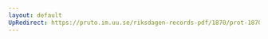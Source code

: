 ```yaml
---
layout: default
UpRedirect: https://pruto.im.uu.se/riksdagen-records-pdf/1870/prot-1870--ak--127/prot-1870--ak--127_006.pdf
---
```

